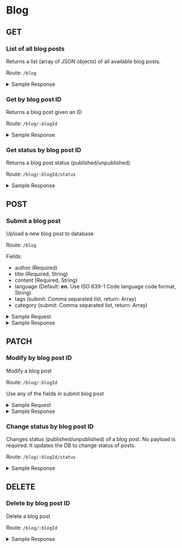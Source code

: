 # Blog

## GET

###  List of all blog posts
Returns a list (array of JSON objects) of all available blog posts.

Route: `/blog`

<!-- Sample Response -->
<details>
<summary>Sample Response</summary>
<pre>
[
    {
        "dateUploaded": "2020-06-25T20:17:19.126Z",
        "dateUpdated": "2020-06-25T20:17:19.126Z",
        "datePublished": "2020-06-25T20:17:19.126Z",
        "language": "fr",
        "tags": [
            "tester",
            " technology"
        ],
        "category": [
            "API"
        ],
        "published": true,
        "_id": "5ef506500775936fc6e6634e",
        "author": "Tester",
        "content": "This is a sample request to API",
        "title": "Testing Mongo"
    },
    {
        "dateUploaded": "2020-06-25T20:17:19.126Z",
        "dateUpdated": "2020-06-25T20:27:54.992Z",
        "datePublished": "",
        "language": "en",
        "tags": [
            "technology"
        ],
        "category": [
            "API"
        ],
        "published": false,
        "_id": "5ef507dc0775936fc6e6634f",
        "author": "Tester",
        "content": "I just modified this",
        "title": "Testing Mongo"
    }
]
</pre>
</details>

### Get by blog post ID
Returns a blog post given an ID

Route: `/blog/:blogId`

<!-- Sample Response -->
<details>
<summary>Sample Response</summary>
<pre>
{
    "dateUploaded": "2020-06-25T20:17:19.126Z",
    "dateUpdated": "2020-06-25T20:17:19.126Z",
    "datePublished": "2020-06-25T20:17:19.126Z",
    "language": "fr",
    "tags": [
        "tester",
        " technology"
    ],
    "category": [
        "API"
    ],
    "published": true,
    "_id": "5ef506500775936fc6e6634e",
    "author": "Tester",
    "content": "This is a sample request to API",
    "title": "Testing Mongo",
    "__v": 0
}
</pre>
</details>

### Get status by blog post ID
Returns a blog post status (published/unpublished)

Route: `/blog/:blogId/status`

<!-- Sample Response -->
<details>
<summary>Sample Response</summary>
<pre>
{
    "published": false,
    "datePublished": ""
}
</pre>
</details>

## POST

### Submit a blog post
Upload a new blog post to database

Route: `/blog`

Fields:
* author (Required)
* title (Required, String)
* content (Required, String)
* language (Default: **en**. Use ISO 639-1 Code language code format, String)
* tags (submit: Comma separated list, return: Array)
* category (submit: Comma separated list, return: Array)

<!-- Sample Request -->
<details>
<Summary>Sample Request</Summary>
<pre>
{
    "author": "Tester",
    "title": "Testing Mongo",
    "content": "This is a sample request to API",
    "language": "fr",
    "tags": "tester, technology",
    "category": "API"
}
</pre>
</details>

<!-- Sample Response -->
<details>
<Summary>Sample Response</Summary>
<pre>
{
    "dateUploaded": "2020-06-25T20:17:19.126Z",
    "dateUpdated": "2020-06-25T20:17:19.126Z",
    "datePublished": "2020-06-25T20:17:19.126Z",
    "language": "fr",
    "tags": [
        "tester",
        " technology"
    ],
    "category": [
        "API"
    ],
    "published": true,
    "_id": "5ef506500775936fc6e6634e",
    "author": "Tester",
    "content": "This is a sample request to API",
    "title": "Testing Mongo",
    "__v": 0
}
</pre>
</details>

## PATCH

### Modify by blog post ID
Modify a blog post

Route: `/blog/:blogId`

Use any of the fields in submit blog post

<!-- Sample Request -->
<details>
<Summary>Sample Request</Summary>
<pre>
{
    "author": "Tester",
    "title": "Testing Mongo",
    "content": "I just modified this",
    "language": "en",
    "tags": "technology",
    "category": "API"
}
</pre>
</details>

<!-- Sample Response -->
<details>
<Summary>Sample Response</Summary>
<pre>
{
    "message": "Updated the following items",
    "updatedFields": {
        "author": "Tester",
        "title": "Testing Mongo",
        "content": "I just modified this",
        "language": "en",
        "tags": [
            "technology"
        ],
        "category": [
            "API"
        ],
        "dateUpdated": "2020-06-25T20:25:52.094Z"
    }
}
</pre>
</details>


### Change status by blog post ID
Changes status (published/unpublished) of a blog post. No payload is required. It updates the DB to change status of posts.

Route: `/blog/:blogId/status`

<!-- Sample Response -->
<details>
<Summary>Sample Response</Summary>
<pre>
{
    "message": "Updated the following items",
    "updatedFields": {
        "published": false,
        "datePublished": "",
        "dateUpdated": "2020-06-25T20:27:54.992Z"
    }
}
</pre>
</details>

## DELETE

### Delete by blog post ID
Delete a blog post

Route: `/blog/:blogId`

<!-- Sample Response -->
<details>
<summary>Sample Response</summary>
<pre>
{
    "message": "Deleted 5ef506500775936fc6e6634e"
}
</pre>
</details>
